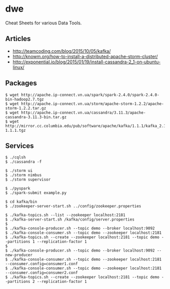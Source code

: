 # dwe

Cheat Sheets for various Data Tools.

## Articles
- http://teamcoding.com/blog/2015/10/05/kafka/
- http://knowm.org/how-to-install-a-distributed-apache-storm-cluster/
- http://exponential.io/blog/2015/01/19/install-cassandra-2_1-on-ubuntu-linux/

## Packages
```
$ wget http://apache.ip-connect.vn.ua/spark/spark-2.4.0/spark-2.4.0-bin-hadoop2.7.tgz
$ wget http://apache.ip-connect.vn.ua/storm/apache-storm-1.2.2/apache-storm-1.2.2.tar.gz
$ wget http://apache.ip-connect.vn.ua/cassandra/3.11.3/apache-cassandra-3.11.3-bin.tar.gz
$ wget http://mirror.cc.columbia.edu/pub/software/apache/kafka/1.1.1/kafka_2.11-1.1.1.tgz
```

## Services
```
$ ./cqlsh
$ ./cassandra -f
```
```
$ ./storm ui
$ ./storm nimbus
$ ./storm supervisor
```
```
$ ./pyspark
$ ./spark-submit example.py
```
```
$ cd kafka/bin
$ ./zookeeper-server-start.sh ../config/zookeeper.properties
```
```
$ ./kafka-topics.sh --list --zookeeper localhost:2181
$ ./kafka-server-start.sh /kafka/config/server.properties
$
$ ./kafka-console-producer.sh --topic demo --broker localhost:9092
$ ./kafka-console-consumer.sh --topic demo --zookeeper localhost:2181
$ ./kafka-topics.sh --create --zookeeper localhost:2181 --topic demo --partitions 1 --replication-factor 1
$
$ ./kafka-console-producer.sh --topic demo --broker localhost:9092 --new-producer
$ ./kafka-console-consumer.sh --topic demo --zookeeper localhost:2181 --consumer.config=consumer1.conf
$ ./kafka-console-consumer.sh --topic demo --zookeeper localhost:2181 --consumer.config=consumer2.conf
$ ./kafka-topics.sh --create --zookeeper localhost:2181 --topic demo --partitions 2 --replication-factor 1
```
